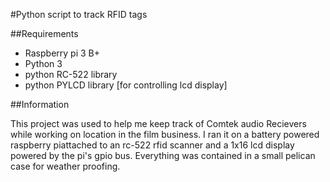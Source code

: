 #Python script to track RFID tags

##Requirements

* Raspberry pi 3 B+
* Python 3
* python RC-522 library
* python PYLCD library [for controlling lcd display]

##Information

This project was used to help me keep track of Comtek audio Recievers while working on location in the film business. I ran it on a battery powered raspberry piattached to an rc-522 rfid scanner and a 1x16 lcd display powered by the pi's gpio bus. Everything was contained in a small pelican case for weather proofing.
